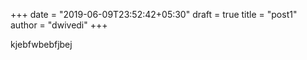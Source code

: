 +++
date = "2019-06-09T23:52:42+05:30"
draft = true
title = "post1"
author = "dwivedi"
+++

kjebfwbebfjbej